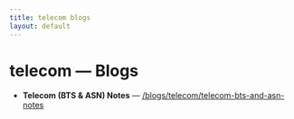 ```yaml
---
title: telecom blogs
layout: default
---
```


# telecom — Blogs

- **Telecom (BTS & ASN) Notes** — [/blogs/telecom/telecom-bts-and-asn-notes](/blogs/telecom/telecom-bts-and-asn-notes)
